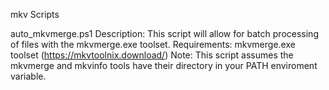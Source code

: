 mkv Scripts

auto_mkvmerge.ps1
Description:  This script will allow for batch processing of files with the mkvmerge.exe toolset.
Requirements:  mkvmerge.exe toolset (https://mkvtoolnix.download/)
Note:  This script assumes the mkvmerge and mkvinfo tools have their directory in your PATH enviroment variable.
